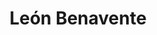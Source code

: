 ---
permalink: /index.html
layout: null
artist : León Benavente
title : León Benavente
link : https://soundcloud.com/le-n-benavente
ident: LeonBenavente
categories: trabajos
---